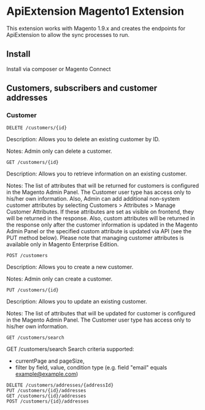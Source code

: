 ApiExtension Magento1 Extension
=============================

This extension works with Magento 1.9.x and creates the endpoints for ApiExtension to allow the sync processes to run. 



Install
-------

Install via composer or Magento Connect

## Customers, subscribers and customer addresses

### Customer

```
DELETE /customers/{id}
```
Description: Allows you to delete an existing customer by ID.

Notes: Admin only can delete a customer.

```
GET /customers/{id}
```
Description: Allows you to retrieve information on an existing customer.

Notes: The list of attributes that will be returned for customers is configured in the Magento Admin Panel. The Customer user type has access only to his/her own information. Also, Admin can add additional non-system customer attributes by selecting Customers > Attributes > Manage Customer Attributes. If these attributes are set as visible on frontend, they will be returned in the response. Also, custom attributes will be returned in the response only after the customer information is updated in the Magento Admin Panel or the specified custom attribute is updated via API (see the PUT method below). Please note that managing customer attributes is available only in Magento Enterprise Edition.

```
POST /customers
```
Description: Allows you to create a new customer.

Notes: Admin only can create a customer.

```
PUT /customers/{id}
```
Description: Allows you to update an existing customer.

Notes: The list of attributes that will be updated for customer is configured in the Magento Admin Panel. The Customer user type has access only to his/her own information.

```
GET /customers/search
```
GET /customers/search
Search criteria supported:
- currentPage and pageSize,
- filter by field, value, condition type (e.g. field "email" equals example@example.com)



```
DELETE /customers/addresses/{addressId}
PUT /customers/{id}/addresses
GET /customers/{id}/addresses
POST /customers/{id}/addresses
```

